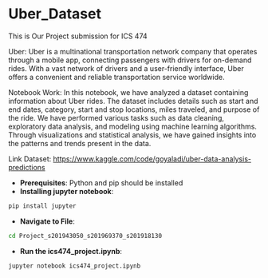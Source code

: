 # Uber_Dataset

This is Our Project submission for ICS 474

Uber: Uber is a multinational transportation network company that operates through a mobile app, connecting passengers with drivers for on-demand rides. With a vast network of drivers and a user-friendly interface, Uber offers a convenient and reliable transportation service worldwide.

Notebook Work: In this notebook, we have analyzed a dataset containing information about Uber rides. The dataset includes details such as start and end dates, category, start and stop locations, miles traveled, and purpose of the ride. We have performed various tasks such as data cleaning, exploratory data analysis, and modeling using machine learning algorithms. Through visualizations and statistical analysis, we have gained insights into the patterns and trends present in the data.

Link Dataset: https://www.kaggle.com/code/goyaladi/uber-data-analysis-predictions

   - **Prerequisites**: Python and pip should be installed
   - **Installing jupyter notebook**:
```bash
pip install jupyter
```
   - **Navigate to File**:
```bash
cd Project_s201943050_s201969370_s201918130
```
   - **Run the ics474_project.ipynb**:
```bash
jupyter notebook ics474_project.ipynb
```